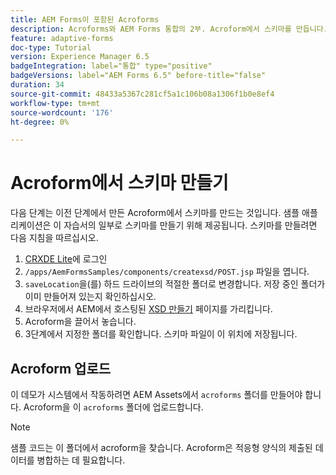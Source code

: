 ```yaml
---
title: AEM Forms이 포함된 Acroforms
description: Acroforms와 AEM Forms 통합의 2부. Acroform에서 스키마를 만듭니다.
feature: adaptive-forms
doc-type: Tutorial
version: Experience Manager 6.5
badgeIntegration: label="통합" type="positive"
badgeVersions: label="AEM Forms 6.5" before-title="false"
duration: 34
source-git-commit: 48433a5367c281cf5a1c106b08a1306f1b0e8ef4
workflow-type: tm+mt
source-wordcount: '176'
ht-degree: 0%

---
```



# Acroform에서 스키마 만들기

다음 단계는 이전 단계에서 만든 Acroform에서 스키마를 만드는 것입니다. 샘플 애플리케이션은 이 자습서의 일부로 스키마를 만들기 위해 제공됩니다. 스키마를 만들려면 다음 지침을 따르십시오.

1. [CRXDE Lite](http://localhost:4502/crx/de)에 로그인
2. `/apps/AemFormsSamples/components/createxsd/POST.jsp` 파일을 엽니다.
3. `saveLocation`을(를) 하드 드라이브의 적절한 폴더로 변경합니다. 저장 중인 폴더가 이미 만들어져 있는지 확인하십시오.
4. 브라우저에서 AEM에서 호스팅된 [XSD 만들기](http://localhost:4502/content/DocumentServices/CreateXsd.html) 페이지를 가리킵니다.
5. Acroform을 끌어서 놓습니다.
6. 3단계에서 지정한 폴더를 확인합니다. 스키마 파일이 이 위치에 저장됩니다.

## Acroform 업로드

이 데모가 시스템에서 작동하려면 AEM Assets에서 `acroforms` 폴더를 만들어야 합니다. Acroform을 이 `acroforms` 폴더에 업로드합니다.

>[!NOTE]
>
>샘플 코드는 이 폴더에서 acroform을 찾습니다. Acroform은 적응형 양식의 제출된 데이터를 병합하는 데 필요합니다.
